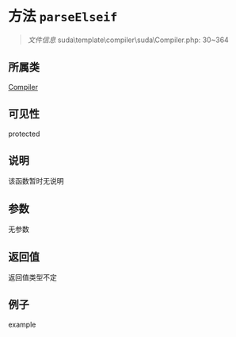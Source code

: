 # 方法 `parseElseif`



> *文件信息* suda\template\compiler\suda\Compiler.php: 30~364

## 所属类 

[Compiler](../Compiler.md)

## 可见性

 protected 

## 说明

该函数暂时无说明


## 参数


无参数


## 返回值

返回值类型不定


## 例子

example